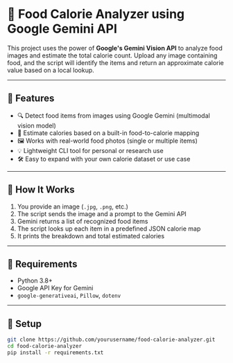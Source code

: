 # 🍔 Food Calorie Analyzer using Google Gemini API

This project uses the power of **Google's Gemini Vision API** to analyze food images and estimate the total calorie count. Upload any image containing food, and the script will identify the items and return an approximate calorie value based on a local lookup.

---

## 🚀 Features

- 🔍 Detect food items from images using Google Gemini (multimodal vision model)
- 🔢 Estimate calories based on a built-in food-to-calorie mapping
- 🖼️ Works with real-world food photos (single or multiple items)
- 💡 Lightweight CLI tool for personal or research use
- 🛠️ Easy to expand with your own calorie dataset or use case

---

## 🧠 How It Works

1. You provide an image (`.jpg`, `.png`, etc.)
2. The script sends the image and a prompt to the Gemini API
3. Gemini returns a list of recognized food items
4. The script looks up each item in a predefined JSON calorie map
5. It prints the breakdown and total estimated calories

---

## 🧰 Requirements

- Python 3.8+
- Google API Key for Gemini
- `google-generativeai`, `Pillow`, `dotenv`

---

## 🔧 Setup

```bash
git clone https://github.com/yourusername/food-calorie-analyzer.git
cd food-calorie-analyzer
pip install -r requirements.txt
